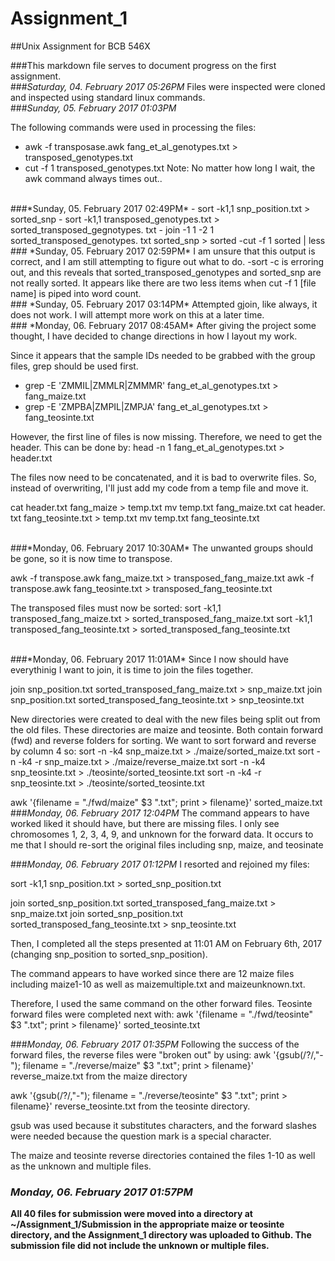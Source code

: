 # Assignment_1
##Unix Assignment for BCB 546X

###This markdown file serves to document progress on the first assignment.
<br>
###*Saturday, 04. February 2017 05:26PM*
Files were inspected were cloned and inspected using standard linux commands. 
<br>
###*Sunday, 05. February 2017 01:03PM* 

The following commands were used in processing the files:
 - awk -f transposase.awk fang_et_al_genotypes.txt > transposed_genotypes.txt
 - cut -f 1  transposed_genotypes.txt
 Note: No matter how long I wait, the awk command always times out..
 
 <br>
###*Sunday, 05. February 2017 02:49PM* 
- sort -k1,1 snp_position.txt > sorted_snp
- sort -k1,1 transposed_genotypes.txt > sorted_transposed_gegnotypes. txt
- join -1 1 -2 1 sorted_transposed_genotypes. txt sorted_snp > sorted
-cut -f 1 sorted | less

<br>
### *Sunday, 05. February 2017 02:59PM*
I am unsure that this output is correct, and I am still attempting to figure out what to do.
-sort -c is erroring out, and this reveals that sorted_transposed_genotypes and sorted_snp are not really sorted.
It appears like there are two less items when cut -f 1 [file name] is piped into word count.

<br>
### *Sunday, 05. February 2017 03:14PM*
Attempted gjoin, like always, it does not work.
I will attempt more work on this at a later time.
<br>
### *Monday, 06. February 2017 08:45AM* 
After giving the project some thought, I have decided to change directions in how I layout my work.

Since it appears that the sample IDs needed to be grabbed with the group files, grep should be used first.
- grep -E 'ZMMIL|ZMMLR|ZMMMR' fang_et_al_genotypes.txt > fang_maize.txt
- grep -E 'ZMPBA|ZMPIL|ZMPJA' fang_et_al_genotypes.txt > fang_teosinte.txt

However, the first line of files is now missing. Therefore,
we need to get the header. This can be done by:
head -n 1 fang_et_al_genotypes.txt > header.txt

The files now need to be concatenated, and it is bad to overwrite files. So, instead of overwriting, I'll just add my code from a temp file and move it.

cat header.txt fang_maize > temp.txt
mv temp.txt fang_maize.txt
cat header. txt fang_teosinte.txt > temp.txt
 mv temp.txt fang_teosinte.txt

<br>
###*Monday, 06. February 2017 10:30AM*
The unwanted groups should be gone, so it is now time to transpose.

 awk -f transpose.awk fang_maize.txt > transposed_fang_maize.txt
awk -f transpose.awk fang_teosinte.txt > transposed_fang_teosinte.txt

The transposed files must now be sorted: 
sort -k1,1 transposed_fang_maize.txt > sorted_transposed_fang_maize.txt
sort -k1,1 transposed_fang_teosinte.txt > sorted_transposed_fang_teosinte.txt


<br>
###*Monday, 06. February 2017 11:01AM* 
Since I now should have everythinig I want to join, it is time to join the files together.

join snp_position.txt sorted_transposed_fang_maize.txt > snp_maize.txt
join snp_position.txt sorted_transposed_fang_teosinte.txt > snp_teosinte.txt

New directories were created to deal with the new files being split out from the old files. These directories are maize and teosinte. Both contain forward (fwd) and reverse folders for sorting. We want to sort forward and reverse by column 4 so:
sort -n -k4 snp_maize.txt > ./maize/sorted_maize.txt
sort -n -k4 -r snp_maize.txt > ./maize/reverse_maize.txt
sort -n -k4 snp_teosinte.txt > ./teosinte/sorted_teosinte.txt
sort -n -k4 -r snp_teosinte.txt > ./teosinte/sorted_teosinte.txt

awk '{filename = "./fwd/maize" $3 ".txt"; print > filename}' sorted_maize.txt
<br>
###*Monday, 06. February 2017 12:04PM* 
The command appears to have worked liked it should have, but there are missing files. I only see chromosomes 1, 2, 3, 4, 9, and unknown for the forward data.
It occurs to me that I should re-sort the original files including snp, maize, and teosinate

###*Monday, 06. February 2017 01:12PM* 
I resorted and rejoined my files:

sort -k1,1 snp_position.txt > sorted_snp_position.txt

join sorted_snp_position.txt sorted_transposed_fang_maize.txt > snp_maize.txt
join sorted_snp_position.txt sorted_transposed_fang_teosinte.txt > snp_teosinte.txt
 
 Then, I completed all the steps presented at 11:01 AM on February 6th, 2017 (changing snp_position to sorted_snp_position).
 
 The command appears to have worked since there are 12 maize files including maize1-10 as well as maizemultiple.txt and maizeunknown.txt.
 
 Therefore, I used the same command on the other forward files. Teosinte forward files were completed next with:
 awk '{filename = "./fwd/teosinte" $3 ".txt"; print > filename}' sorted_teosinte.txt
 <br>
 
###*Monday, 06. February 2017 01:35PM* 
Following the success of the forward files, the reverse files were "broken out" by using:
awk '{gsub(/\?/,"-"); filename = "./reverse/maize" $3 ".txt"; print > filename}' reverse_maize.txt 	from the maize directory 

 awk '{gsub(/\?/,"-"); filename = "./reverse/teosinte" $3 ".txt"; print > filename}' reverse_teosinte.txt	from the teosinte directory.
 
 gsub was used because it substitutes characters, and the forward slashes were needed because the question mark is a special character.
 
 The maize and teosinte reverse directories contained the files 1-10 as well as the unknown and multiple files.
 <br>
 
 
### *Monday, 06. February 2017 01:57PM*
  **All 40 files for submission were moved into a directory at ~/Assignment_1/Submission in the appropriate maize or teosinte directory, and the Assignment_1 directory was uploaded to Github. The submission file did not include the unknown or multiple files.**
 
 
 
 
 
 
 
 
